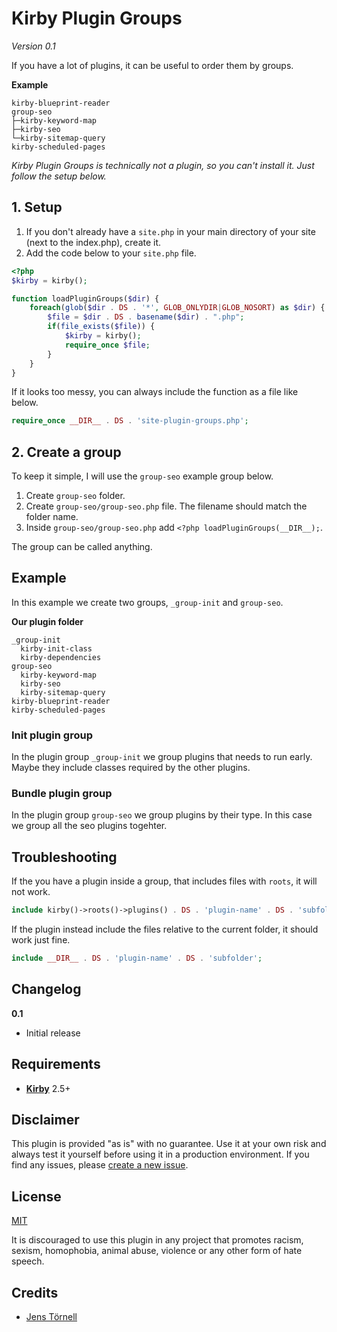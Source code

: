 # Kirby Plugin Groups

*Version 0.1*

If you have  a lot of plugins, it can be useful to order them by groups.

**Example**

```text
kirby-blueprint-reader
group-seo
├─kirby-keyword-map
├─kirby-seo
└─kirby-sitemap-query
kirby-scheduled-pages
```

*Kirby Plugin Groups is technically not a plugin, so you can't install it. Just follow the setup below.*

## 1. Setup

1. If you don't already have a `site.php` in your main directory of your site (next to the index.php), create it.
1. Add the code below to your `site.php` file.

```php
<?php
$kirby = kirby();

function loadPluginGroups($dir) {
    foreach(glob($dir . DS . '*', GLOB_ONLYDIR|GLOB_NOSORT) as $dir) {
        $file = $dir . DS . basename($dir) . ".php";
        if(file_exists($file)) {
            $kirby = kirby();
            require_once $file;
        }
    }
}
```

If it looks too messy, you can always include the function as a file like below.

```php
require_once __DIR__ . DS . 'site-plugin-groups.php';
```

## 2. Create a group

To keep it simple, I will use the `group-seo` example group below.

1. Create `group-seo` folder.
1. Create `group-seo/group-seo.php` file. The filename should match the folder name.
1. Inside `group-seo/group-seo.php` add `<?php loadPluginGroups(__DIR__);`.

The group can be called anything.

## Example

In this example we create two groups, `_group-init` and `group-seo`.

**Our plugin folder**

```text
_group-init
  kirby-init-class
  kirby-dependencies
group-seo
  kirby-keyword-map
  kirby-seo
  kirby-sitemap-query
kirby-blueprint-reader
kirby-scheduled-pages
```

### Init plugin group

In the plugin group `_group-init` we group plugins that needs to run early. Maybe they include classes required by the other plugins.

### Bundle plugin group

In the plugin group `group-seo` we group plugins by their type. In this case we group all the seo plugins togehter.

## Troubleshooting

If the you have a plugin inside a group, that includes files with `roots`, it will not work.

```php
include kirby()->roots()->plugins() . DS . 'plugin-name' . DS . 'subfolder';
```

If the plugin instead include the files relative to the current folder, it should work just fine.

```php
include __DIR__ . DS . 'plugin-name' . DS . 'subfolder';
```

## Changelog

**0.1**

- Initial release

## Requirements

- [**Kirby**](https://getkirby.com/) 2.5+

## Disclaimer

This plugin is provided "as is" with no guarantee. Use it at your own risk and always test it yourself before using it in a production environment. If you find any issues, please [create a new issue](https://github.com/username/plugin-name/issues/new).

## License

[MIT](https://opensource.org/licenses/MIT)

It is discouraged to use this plugin in any project that promotes racism, sexism, homophobia, animal abuse, violence or any other form of hate speech.

## Credits

- [Jens Törnell](https://github.com/jenstornell)